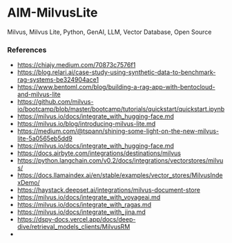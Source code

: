 # AIM-MilvusLite
Milvus, Milvus Lite, Python, GenAI, LLM, Vector Database, Open Source


### References

* https://chiajy.medium.com/70873c7576f1
* https://blog.relari.ai/case-study-using-synthetic-data-to-benchmark-rag-systems-be324904ace1
* https://www.bentoml.com/blog/building-a-rag-app-with-bentocloud-and-milvus-lite
* https://github.com/milvus-io/bootcamp/blob/master/bootcamp/tutorials/quickstart/quickstart.ipynb
* https://milvus.io/docs/integrate_with_hugging-face.md
* https://milvus.io/blog/introducing-milvus-lite.md
* https://medium.com/@tspann/shining-some-light-on-the-new-milvus-lite-5a0565eb5dd9
* https://milvus.io/docs/integrate_with_hugging-face.md
* https://docs.airbyte.com/integrations/destinations/milvus
* https://python.langchain.com/v0.2/docs/integrations/vectorstores/milvus/
* https://docs.llamaindex.ai/en/stable/examples/vector_stores/MilvusIndexDemo/
* https://haystack.deepset.ai/integrations/milvus-document-store
* https://milvus.io/docs/integrate_with_voyageai.md
* https://milvus.io/docs/integrate_with_ragas.md
* https://milvus.io/docs/integrate_with_jina.md
* https://dspy-docs.vercel.app/docs/deep-dive/retrieval_models_clients/MilvusRM
* 
